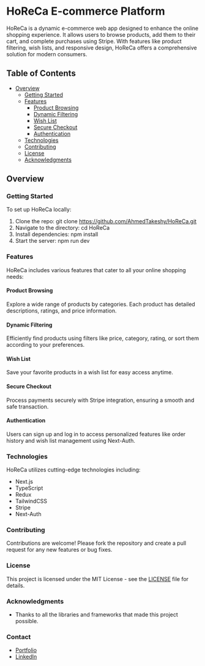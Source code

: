 # HoReCa E-commerce Platform

HoReCa is a dynamic e-commerce web app designed to enhance the online shopping experience. It allows users to browse products, add them to their cart, and complete purchases using Stripe. With features like product filtering, wish lists, and responsive design, HoReCa offers a comprehensive solution for modern consumers.

## Table of Contents

- [Overview](#overview)
    - [Getting Started](#getting-started)
    - [Features](#features)
        - [Product Browsing](#product-browsing)
        - [Dynamic Filtering](#dynamic-filtering)
        - [Wish List](#wish-list)
        - [Secure Checkout](#secure-checkout)
        - [Authentication](#authentication)
    - [Technologies](#technologies)
    - [Contributing](#contributing)
    - [License](#license)
    - [Acknowledgments](#acknowledgments)

## Overview

### Getting Started

To set up HoReCa locally:
1. Clone the repo: git clone https://github.com/AhmedTakeshy/HoReCa.git
2. Navigate to the directory: cd HoReCa
3. Install dependencies: npm install
4. Start the server: npm run dev

### Features

HoReCa includes various features that cater to all your online shopping needs:

#### Product Browsing

Explore a wide range of products by categories. Each product has detailed descriptions, ratings, and price information.

#### Dynamic Filtering

Efficiently find products using filters like price, category, rating, or sort them according to your preferences.

#### Wish List

Save your favorite products in a wish list for easy access anytime.

#### Secure Checkout

Process payments securely with Stripe integration, ensuring a smooth and safe transaction.

#### Authentication

Users can sign up and log in to access personalized features like order history and wish list management using Next-Auth.

### Technologies

HoReCa utilizes cutting-edge technologies including:
- Next.js
- TypeScript
- Redux
- TailwindCSS
- Stripe
- Next-Auth

### Contributing

Contributions are welcome! Please fork the repository and create a pull request for any new features or bug fixes.

### License

This project is licensed under the MIT License - see the [LICENSE](LICENSE) file for details.

### Acknowledgments

- Thanks to all the libraries and frameworks that made this project possible.

### Contact

- [Portfolio](https://takeshy.tech/)
- [LinkedIn](https://www.linkedin.com/in/yourprofile/)
